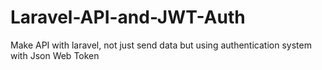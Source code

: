 # Laravel-API-and-JWT-Auth
Make API with laravel, not just send data but using authentication system with Json Web Token
